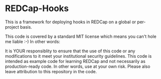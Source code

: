 # REDCap-Hooks
This is a framework for deploying hooks in REDCap on a global or per-project basis.

This code is covered by a standard MIT license which means you can't hole me liable :-)  In other words:

It is YOUR responsiblity to ensure that the use of this code or any modifications to it meet your institutional security guidelines.  This code is intended as example code for learning REDCap and not necessarily as production-ready code.  In other words, use at your own risk.  Please also leave attribution to this repository in the code.
